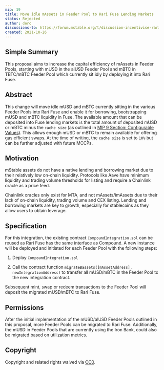 ```yaml
---
mip: 19
title: Move idle mAssets in Feeder Pool to Rari Fuse Lending Markets
status: Rejected
author: derc
discussions-to: https://forum.mstable.org/t/discussion-incentivise-rari-fuse-lending-markets/665/11
created: 2021-10-26
---
```


## Simple Summary

This proposal aims to increase the capital efficiency of mAssets in Feeder Pools, starting with mUSD in the alUSD Feeder Pool and mBTC in TBTC/mBTC Feeder Pool which currently sit idly by deploying it into Rari Fuse.

## Abstract

This change will move idle mUSD and mBTC currently sitting in the various Feeder Pools into Rari Fuse and enable it for borrowing, bootstrapping mUSD and mBTC liquidity in Fuse. The available amount that can be deposited into Fuse lending markets is the total amount of deposited mUSD or mBTC minus the `cache size` (as outlined in [MIP 9 Section: Configurable Values](./mip-9)). This allows enough mUSD or mBTC to remain available for offering gas efficient swaps. At the time of writing, the `cache size` is set to `10%` but can be further adjusted with future MCCPs.

## Motivation

mStable assets do not have a native lending and borrowing market due to their relatively low on-chain liquidity. Protocols like Aave have minimum liquidity and trading volume thresholds for listing and require a Chainlink oracle as a price feed.

Chainlink oracles only exist for MTA, and not mAssets/imAssets due to their lack of on-chain liquidity, trading volume and CEX listing. Lending and borrowing markets are key to growth, especially for stablecoins as they allow users to obtain leverage.

## Specification

For this integration, the existing contract `CompoundIntegration.sol` can be reused as Rari Fuse has the same interface as Compound. A new instance will be deployed and initiated for each Feeder Pool with the following steps:

1. Deploy `CompoundIntegration.sol`

2. Call the contract function `migrateBassets([mAssetAddress], newIntegrationAddress)` to transfer all mUSD/mBTC in the Feeder Pool to the new integration contract.

Subsequent mint, swap or redeem transactions to the Feeder Pool will deposit the migrated mUSD/mBTC to Rari Fuse.

## Permissions

After the initial implementation of the mUSD/alUSD Feeder Pools outlined in this proposal, more Feeder Pools can be migrated to Rari Fuse. Additionally, the mUSD in Feeder Pools that are currently using the Iron Bank, could also be migrated based on utilization metrics.

## Copyright

Copyright and related rights waived via [CC0](https://creativecommons.org/publicdomain/zero/1.0/).
